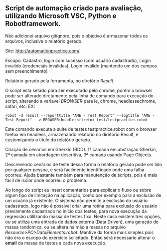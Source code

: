 ## Script de automação criado para avaliação, utilizando Microsoft VSC, Python e Robotframework.

Não adicionei arquivo gitignore, pois o objetivo é armazenar todos os arquivos, inclusive o relatório gerado.

Site: http://automationpractice.com/

Escopo: Cadastro, login com sucesso (com usuário cadastrado), Login invalido (credenciais invalidas), Login inválido (mantendo um dos campos sem preenchimento)

Relatório gerado pela ferramenta, no diretório _Result_.

O script esta setado para ser executado pelo chrome, porém o browser pode ser alterado diretamente pela linha de comando para execução do script, alterando a variavel _BROWSER_ para ie, chrome, headlessechrome, safari, etc.
EX:

    robot -d result --reporttitle "AME - Test Report" --logtitle "AME - Test Report"  -v BROWSER:headlessfirefox test/testpractice.robot

   Este comando executa a suite de testes testpractice.robot com o browser firefox em headless, armazenando relatorio no diretório Result, e customizando o título do relatório gerado.

Criação de cenarios em Gherkin (BDD).
    1ª camada em abstração Gherkin,
    2ª camada em abordagem descritiva,
    3ª camada usando Page Objects.

Descrevendo cenários de teste dessa forma o relatório gerado pode ser lido por qualquer pessoa, e será facilmente identificado onde uma falha ocorreu. Ajuda bastante também para manutenção de scripts, pois é mais fácil de isolar onde ocorreu o problema.

Ao longo do script eu inseri comentarios para explicar o fluxo ou sobre algum tipo de limitação na aplicação, como por exemplo para a exclusão de um usuário já existente. 
O sistema não permite a exclusão do usuário cadastrado, logo não é possivel criar uma rotina para exclusão do usuário previamente cadastrado no início dos testes, para nova execução da regressão utililzando massa de testes fixa. 
Neste caso existem tres opções, ou se utiliza uma entrada de dados externa (Data Driven), uma geração de massa randomica, ou se altera na mão a massa no arquivo _Resource>PO>DataElements.robot_.
Mantive da forma mais simples pois não era o escopo do exercicio solicitado. Então será necessario alterar o **email** da massa de testes a cada nova execução.
